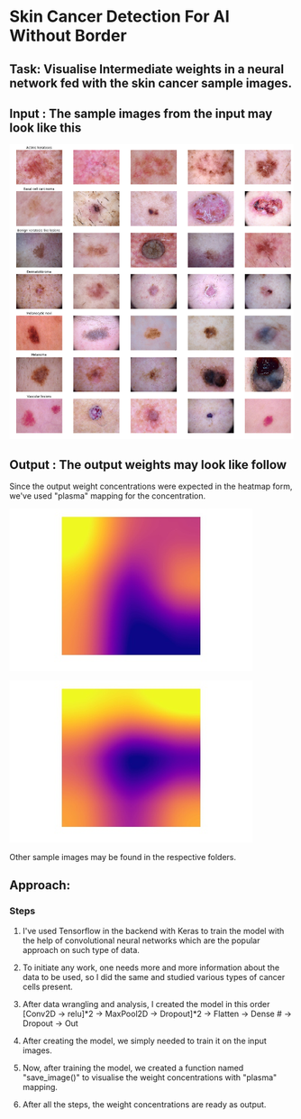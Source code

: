 # Skin Cancer Detection For AI Without Border

## Task: Visualise Intermediate weights in a neural network fed with the skin cancer sample images.

## Input : The sample images from the input may look like this

![alt text](https://github.com/saarques/Deep_learning_notebooks/blob/master/Sample_input_images/Skin_cancer_input_image-10.png "Sample Input images")


## Output : The output weights may look like follow

Since the output weight concentrations were expected in the heatmap form, we've used "plasma" mapping for the concentration.

![alt text](https://github.com/saarques/Deep_learning_notebooks/blob/master/Sample_output_images/output_image_test0%200-11.jpg "Weight Concentration")

![alt text](https://github.com/saarques/Deep_learning_notebooks/blob/master/Sample_output_images/output_image_test0%201-29.jpg "Weight Concentration")

Other sample images may be found in the respective folders.

## Approach:
### Steps
 1. I've used Tensorflow in the backend with Keras to train the model with the help of convolutional neural networks which are the popular approach on such type of data.

 2. To initiate any work, one needs more and more information about the data to be used, so I did the same and studied various types of cancer cells present.

 3. After data wrangling and analysis, I created the model in this order [Conv2D -> relu]*2 -> MaxPool2D -> Dropout]*2 -> Flatten -> Dense # -> Dropout -> Out

 4. After creating the model, we simply needed to train it on the input images.

 5. Now, after training the model, we created a function named "save_image()" to visualise the weight concentrations with "plasma" mapping. 

 6. After all the steps, the weight concentrations are ready as output.
